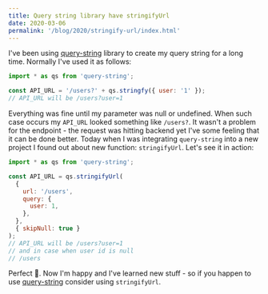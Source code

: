 ```yaml
---
title: Query string library have stringifyUrl
date: 2020-03-06
permalink: '/blog/2020/stringify-url/index.html'
---
```


I've been using [query-string](https://github.com/sindresorhus/query-string) library to create my
query string for a long time. Normally I've used it as follows:

```js
import * as qs from 'query-string';

const API_URL = '/users?' + qs.stringfy({ user: '1' });
// API_URL will be /users?user=1
```

Everything was fine until my parameter was null or undefined. When such case occurs my `API_URL`
looked something like `/users?`. It wasn't a problem for the endpoint - the request was hitting backend
yet I've some feeling that it can be done better. Today when I was integrating `query-string` into
a new project I found out about new function: `stringifyUrl`. Let's see it in action:

```js
import * as qs from 'query-string';

const API_URL = qs.stringifyUrl(
  {
    url: '/users',
    query: {
      user: 1,
    },
  },
  { skipNull: true }
);
// API_URL will be /users?user=1
// and in case when user id is null
// /users
```

Perfect 🎉. Now I'm happy and I've learned new stuff - so if you happen to use [query-string](https://github.com/sindresorhus/query-string) consider using `stringifyUrl`.
